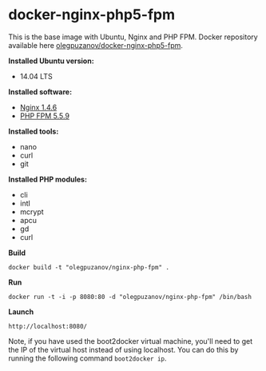 docker-nginx-php5-fpm
==================

This is the base image with Ubuntu, Nginx and PHP FPM. Docker repository available here [olegpuzanov/docker-nginx-php5-fpm](https://registry.hub.docker.com/u/olegpuzanov/docker-nginx-php5).

**Installed Ubuntu version:**
- 14.04 LTS

**Installed software:**
- [Nginx 1.4.6](http://nginx.org/)
- [PHP FPM 5.5.9](http://www.php.net)

**Installed tools:**
- nano
- curl
- git

**Installed PHP modules:**
- cli
- intl
- mcrypt
- apcu
- gd
- curl

**Build**

	docker build -t "olegpuzanov/nginx-php-fpm" .

**Run**

	docker run -t -i -p 8080:80 -d "olegpuzanov/nginx-php-fpm" /bin/bash

**Launch**

	http://localhost:8080/

Note, if you have used the boot2docker virtual machine, you'll need to get the IP of the virtual host instead of using localhost. You can do this by running the following command `boot2docker ip`.